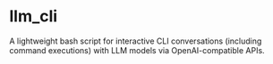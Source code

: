 # llm_cli
 A lightweight bash script for interactive CLI conversations (including command executions) with LLM models via OpenAI-compatible APIs.
